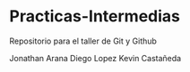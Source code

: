 # Practicas-Intermedias
Repositorio para el taller de Git y Github

Jonathan Arana
Diego Lopez
Kevin Castañeda
